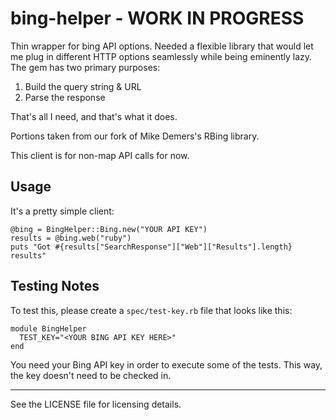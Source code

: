 # bing-helper - WORK IN PROGRESS

Thin wrapper for bing API options. Needed a flexible library that would let me plug in different HTTP options seamlessly while being eminently lazy. The gem has two primary purposes: 

1. Build the query string & URL
2. Parse the response

That's all I need, and that's what it does.

Portions taken from our fork of Mike Demers's RBing library.

This client is for non-map API calls for now.

## Usage

It's a pretty simple client:

    @bing = BingHelper::Bing.new("YOUR API KEY")
    results = @bing.web("ruby")
    puts "Got #{results["SearchResponse"]["Web"]["Results"].length}
    results"

## Testing Notes

To test this, please create a `spec/test-key.rb` file that looks like
this:

    module BingHelper
      TEST_KEY="<YOUR BING API KEY HERE>"
    end

You need your Bing API key in order to execute some of the tests. This
way, the key doesn't need to be checked in.

----

See the LICENSE file for licensing details.
